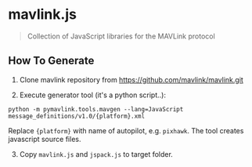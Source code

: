 # mavlink.js

> Collection of JavaScript libraries for the MAVLink protocol


## How To Generate

1. Clone mavlink repository from https://github.com/mavlink/mavlink.git

2. Execute generator tool (it's a python script..):

```shell
python -m pymavlink.tools.mavgen --lang=JavaScript message_definitions/v1.0/{platform}.xml
```

Replace ``{platform}`` with name of autopilot, e.g. ``pixhawk``. The tool creates javascript source files.


3. Copy ``mavlink.js`` and ``jspack.js`` to target folder.
